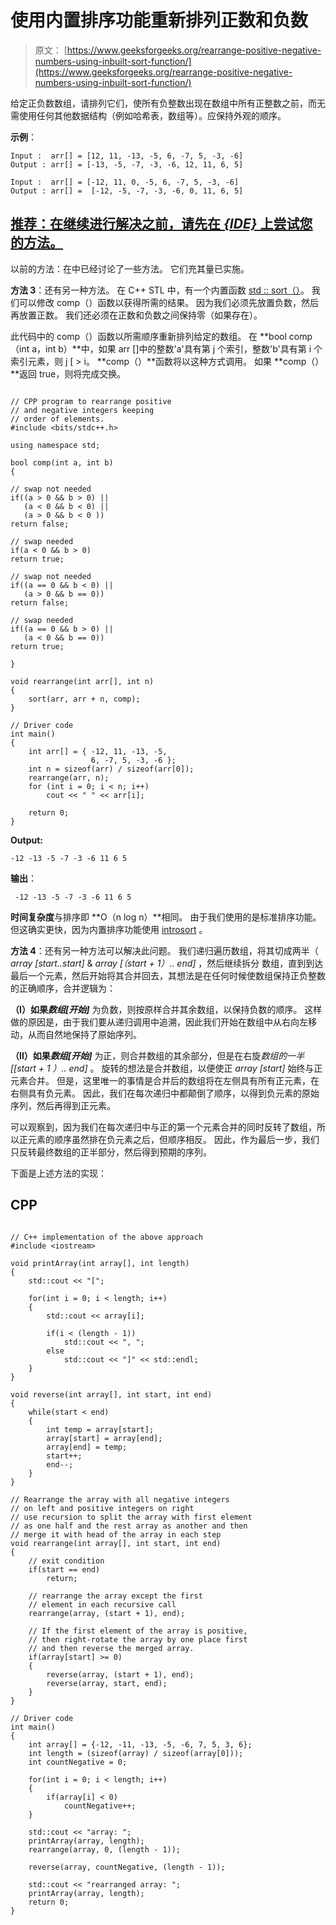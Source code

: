 # 使用内置排序功能重新排列正数和负数

> 原文： [https://www.geeksforgeeks.org/rearrange-positive-negative-numbers-using-inbuilt-sort-function/](https://www.geeksforgeeks.org/rearrange-positive-negative-numbers-using-inbuilt-sort-function/)

给定正负数数组，请排列它们，使所有负整数出现在数组中所有正整数之前，而无需使用任何其他数据结构（例如哈希表，数组等）。应保持外观的顺序。

**示例**：

```
Input :  arr[] = [12, 11, -13, -5, 6, -7, 5, -3, -6]
Output : arr[] = [-13, -5, -7, -3, -6, 12, 11, 6, 5]

Input :  arr[] = [-12, 11, 0, -5, 6, -7, 5, -3, -6]
Output : arr[] =  [-12, -5, -7, -3, -6, 0, 11, 6, 5]

```

## [推荐：在继续进行解决之前，请先在 ***<u>{IDE}</u>*** 上尝试您的方法。](https://ide.geeksforgeeks.org/)

以前的方法：在中已经讨论了一些方法。 它们充其量已实施。

**方法 3**：还有另一种方法。 在 C++  STL 中，有一个内置函数 [std :: sort（）](https://www.geeksforgeeks.org/sort-c-stl/)。 我们可以修改 comp（）函数以获得所需的结果。 因为我们必须先放置负数，然后再放置正数。 我们还必须在正数和负数之间保持零（如果存在）。

此代码中的 comp（）函数以所需顺序重新排列给定的数组。 在 **bool comp（int a，int b）**中，如果 arr []中的整数'a'具有第 j 个索引，整数'b'具有第 i 个索引元素，则 j [ > i。 **comp（）**函数将以这种方式调用。 如果 **comp（）**返回 true，则将完成交换。

```

// CPP program to rearrange positive  
// and negative integers keeping  
// order of elements. 
#include <bits/stdc++.h> 

using namespace std; 

bool comp(int a, int b) 
{ 

// swap not needed 
if((a > 0 && b > 0) ||  
   (a < 0 && b < 0) ||  
   (a > 0 && b < 0 )) 
return false; 

// swap needed 
if(a < 0 && b > 0)  
return true; 

// swap not needed 
if((a == 0 && b < 0) ||  
   (a > 0 && b == 0)) 
return false; 

// swap needed 
if((a == 0 && b > 0) ||  
   (a < 0 && b == 0)) 
return true; 

} 

void rearrange(int arr[], int n) 
{ 
    sort(arr, arr + n, comp); 
} 

// Driver code 
int main() 
{ 
    int arr[] = { -12, 11, -13, -5,  
                  6, -7, 5, -3, -6 }; 
    int n = sizeof(arr) / sizeof(arr[0]); 
    rearrange(arr, n); 
    for (int i = 0; i < n; i++) 
        cout << " " << arr[i]; 

    return 0; 
} 

```

**Output:**

```
-12 -13 -5 -7 -3 -6 11 6 5

```

**输出**：

```
 -12 -13 -5 -7 -3 -6 11 6 5

```

**时间复杂度**与排序即 **O（n log n）**相同。 由于我们使用的是标准排序功能。 但这确实更快，因为内置排序功能使用 [introsort](https://www.geeksforgeeks.org/c-qsort-vs-c-sort/) 。

**方法 4**：还有另一种方法可以解决此问题。 我们递归遍历数组，将其切成两半（ *array [start..start]* & *array [（start + 1）.. end]* ，然后继续拆分 数组，直到到达最后一个元素，然后开始将其合并回去，其想法是在任何时候使数组保持正负整数的正确顺序，合并逻辑为：

**（I）如果*数组[开始]*** 为负数，则按原样合并其余数组，以保持负数的顺序。 这样做的原因是，由于我们要从递归调用中追溯，因此我们开始在数组中从右向左移动，从而自然地保持了原始序列。

**（II）如果*数组[开始]*** 为正，则合并数组的其余部分，但是在右旋*数组的一半[[start + 1 ）.. end]* 。 旋转的想法是合并数组，以便使正 *array [start]* 始终与正元素合并。 但是，这里唯一的事情是合并后的数组将在左侧具有所有正元素，在右侧具有负元素。 因此，我们在每次递归中都颠倒了顺序，以得到负元素的原始序列，然后再得到正元素。

可以观察到，因为我们在每次递归中与正的第一个元素合并的同时反转了数组，所以正元素的顺序虽然排在负元素之后，但顺序相反。 因此，作为最后一步，我们只反转最终数组的正半部分，然后得到预期的序列。

下面是上述方法的实现：

## CPP

```

// C++ implementation of the above approach 
#include <iostream> 

void printArray(int array[], int length) 
{ 
    std::cout << "["; 

    for(int i = 0; i < length; i++) 
    { 
        std::cout << array[i]; 

        if(i < (length - 1)) 
            std::cout << ", "; 
        else
            std::cout << "]" << std::endl; 
    } 
} 

void reverse(int array[], int start, int end) 
{ 
    while(start < end) 
    { 
        int temp = array[start]; 
        array[start] = array[end]; 
        array[end] = temp; 
        start++; 
        end--; 
    } 
} 

// Rearrange the array with all negative integers 
// on left and positive integers on right  
// use recursion to split the array with first element 
// as one half and the rest array as another and then  
// merge it with head of the array in each step   
void rearrange(int array[], int start, int end) 
{ 
    // exit condition  
    if(start == end) 
        return; 

    // rearrange the array except the first 
    // element in each recursive call  
    rearrange(array, (start + 1), end); 

    // If the first element of the array is positive,  
    // then right-rotate the array by one place first 
    // and then reverse the merged array. 
    if(array[start] >= 0) 
    { 
        reverse(array, (start + 1), end); 
        reverse(array, start, end); 
    } 
} 

// Driver code 
int main() 
{ 
    int array[] = {-12, -11, -13, -5, -6, 7, 5, 3, 6}; 
    int length = (sizeof(array) / sizeof(array[0])); 
    int countNegative = 0; 

    for(int i = 0; i < length; i++) 
    { 
        if(array[i] < 0) 
            countNegative++; 
    } 

    std::cout << "array: "; 
    printArray(array, length); 
    rearrange(array, 0, (length - 1)); 

    reverse(array, countNegative, (length - 1)); 

    std::cout << "rearranged array: "; 
    printArray(array, length); 
    return 0; 
} 

```